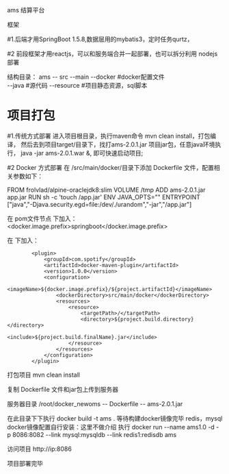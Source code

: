 ams 结算平台 

框架

#1.后端才用SpringBoot 1.5.8,数据层用的mybatis3，定时任务qurtz，

#2 前段框架才用reactjs，可以和服务端合并一起部署，也可以拆分利用 nodejs 部署

结构目录：
   ams
     -- src
       --main
         --docker    #docker配置文件        
         --java      #源代码
         --resource  #项目静态资源，sql脚本
         
         
# 项目打包
#1.传统方式部署
进入项目根目录，执行maven命令 mvn clean install，打包编译，
然后去到项目target/目录下，找打ams-2.0.1.jar 项目jar包，任意java环境执行， java -jar ams-2.0.1.war &, 即可快速启动项目;



#2 Docker 方式部署
在 /src/main/docker/目录下添加 Dockerfile 文件，配置相关参数如下：


FROM frolvlad/alpine-oraclejdk8:slim
VOLUME /tmp
ADD ams-2.0.1.jar app.jar
RUN sh -c 'touch /app.jar'
ENV JAVA_OPTS=""
ENTRYPOINT ["java","-Djava.security.egd=file:/dev/./urandom","-jar","/app.jar"]


在 pom文件节点 <properties></properties>下加入：
<docker.image.prefix>springboot</docker.image.prefix>

在<build><plugins></plugins></build> 下加入：

            <plugin>
                <groupId>com.spotify</groupId>
                <artifactId>docker-maven-plugin</artifactId>
                <version>1.0.0</version>
                <configuration>
                    <imageName>${docker.image.prefix}/${project.artifactId}</imageName>
                    <dockerDirectory>src/main/docker</dockerDirectory>
                    <resources>
                        <resource>
                            <targetPath>/</targetPath>
                            <directory>${project.build.directory}</directory>
                            <include>${project.build.finalName}.jar</include>
                        </resource>
                    </resources>
                </configuration>
            </plugin>
            
            

打包项目
mvn clean install

复制 Dockerfile 文件和jar包上传到服务器

服务器目录 /root/docker_newoms
   -- Dockerfile
   -- ams-2.0.1.jar
   
在此目录下下执行
docker build -t ams .
等待构建docker镜像完毕
redis，mysql docker镜像配置自行安装：这里不做介绍
执行
docker run --name ams1.0 -d -p 8086:8082 --link mysql:mysqldb --link redis1:redisdb ams

访问项目 http://ip:8086

项目部署完毕
   

